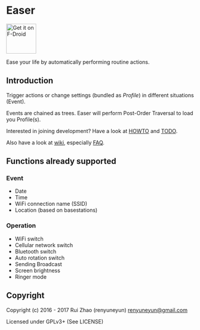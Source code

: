 Easer
=======
[<img src="https://f-droid.org/badge/get-it-on.png"
      alt="Get it on F-Droid"
      height="80">](https://f-droid.org/app/ryey.easer)

Ease your life by automatically performing routine actions.

Introduction
-----
Trigger actions or change settings (bundled as *Profile*) in different situations (Event).

Events are chained as trees. Easer will perform Post-Order Traversal to load you Profile(s).

Interested in joining development? Have a look at [HOWTO](HOWTO.en.md) and [TODO](TODO.en.md).

Also have a look at [wiki](https://github.com/renyuneyun/Easer/wiki), especially [FAQ](https://github.com/renyuneyun/Easer/wiki/FAQ).

Functions already supported
--------
### Event
* Date
* Time
* WiFi connection name (SSID)
* Location (based on basestations)

### Operation
* WiFi switch
* Cellular network switch
* Bluetooth switch
* Auto rotation switch
* Sending Broadcast
* Screen brightness
* Ringer mode

Copyright
------
Copyright (c) 2016 - 2017 Rui Zhao (renyuneyun) <renyuneyun@gmail.com>

Licensed under GPLv3+ (See LICENSE)
